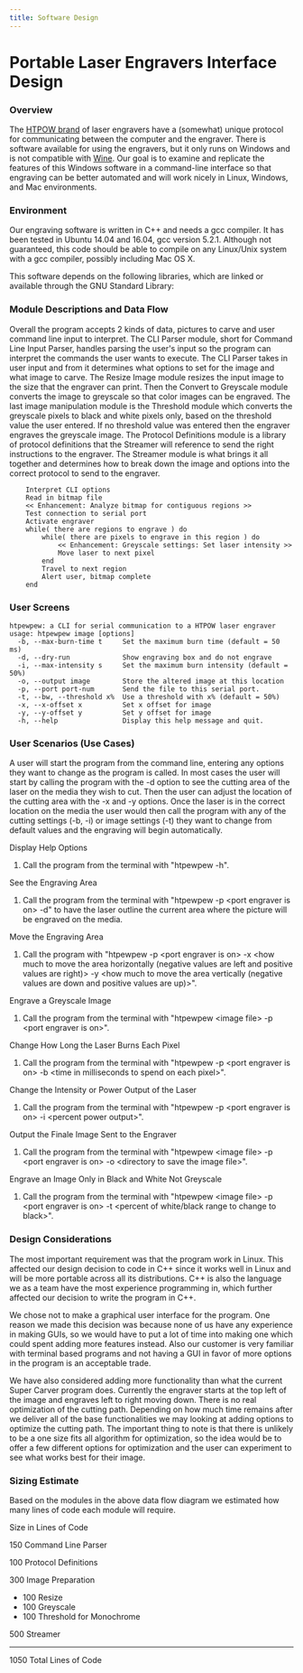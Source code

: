 ```yaml
---
title: Software Design
---
```


# Portable Laser Engravers Interface Design

### Overview
<!-- This can be taken from the requirements and modified as necessary. For a design document you can assume the reader has a technical background. For your projects assume a background of a class member. -->

The [HTPOW brand](https://www.amazon.com/HTPOW-Engraver-Printer-Handicraft-Engraving/dp/B01G36Q558) of laser engravers have a (somewhat) unique protocol for communicating between the computer and the engraver. There is software available for using the engravers, but it only runs on Windows and is not compatible with [Wine](https://www.winehq.org/). Our goal is to examine and replicate the features of this Windows software in a command-line interface so that engraving can be better automated and will work nicely in Linux, Windows, and Mac environments.

### Environment

<!-- List any requirements (operating system, database products, execution environment (Java, Perl, etc.). -->

Our engraving software is written in C++ <!-- TODO --> and needs a gcc compiler. It has been tested in Ubuntu 14.04 and 16.04, gcc version 5.2.1. Although not guaranteed, this code should be able to compile on any Linux/Unix system with a gcc compiler, possibly including Mac OS X.

This software depends on the following libraries, which are linked or available through the GNU Standard Library: <!-- TODO -->

### Module Descriptions and Data Flow

<!--Include a diagram showing the modules and data flow between them. Give a high level description of the function of each module. A pseudo-code format is often used:

```
Open grades file
While grades for student in file {
  If valid grade (0-100)
    Add grade to student total
  else  {
    Report error to user screen
    Create error report for history
  } 
}
```

Describe the data going into and out of the modules, using structures as necessary. -->

<!-- TODO a module diagram might be nice -->

Overall the program accepts 2 kinds of data, pictures to carve and user command line input to interpret. The CLI Parser module, short for Command Line Input Parser, handles parsing the user's input so the program can interpret the commands the user wants to execute. The CLI Parser takes in user input and from it determines what options to set for the image and what image to carve. The Resize Image module resizes the input image to the size that the engraver can print. Then the Convert to Greyscale module converts the image to greyscale so that color images can be engraved. The last image manipulation module is the Threshold module which converts the greyscale pixels to black and white pixels only, based on the threshold value the user entered. If no threshold value was entered then the engraver engraves the greyscale image. The Protocol Definitions module is a library of protocol definitions that the Streamer will reference to send the right instructions to the engraver. The Streamer module is what brings it all together and determines how to break down the image and options into the correct protocol to send to the engraver.

```
	Interpret CLI options
	Read in bitmap file
	<< Enhancement: Analyze bitmap for contiguous regions >>
	Test connection to serial port
	Activate engraver
	while( there are regions to engrave ) do
		while( there are pixels to engrave in this region ) do
			<< Enhancement: Greyscale settings: Set laser intensity >>
			Move laser to next pixel
		end
		Travel to next region
		Alert user, bitmap complete
	end
```

<!-- TODO #### G-code (.mpt) Format
```
``` -->

### User Screens

<!-- Include user screens with description of function and use. -->
```
htpewpew: a CLI for serial communication to a HTPOW laser engraver
usage: htpewpew image [options] 
  -b, --max-burn-time t     Set the maximum burn time (default = 50 ms)
  -d, --dry-run             Show engraving box and do not engrave
  -i, --max-intensity s     Set the maximum burn intensity (default = 50%)
  -o, --output image        Store the altered image at this location
  -p, --port port-num       Send the file to this serial port.
  -t, --bw, --threshold x%  Use a threshold with x% (default = 50%)
  -x, --x-offset x          Set x offset for image
  -y, --y-offset y          Set y offset for image
  -h, --help                Display this help message and quit.
```

<!-- Maybe add a screenshot even if it is just a terminal. -->

### User Scenarios (Use Cases)

<!-- Include the typical steps a user would do for major functions:

1.    When the user starts the program the first screen appears shown above as “Main Menu” appears
2.    When the user selects option “Enter grades” the “Enter Grades” screen appears
3.    The user can enter grades by …. When finished the user …. 
4.    The report shown above as “Grade Report” is generated by …… -->

A user will start the program from the command line, entering any options they want to change as the program is called. In most cases the user will start by calling the program with the -d option to see the cutting area of the laser on the media they wish to cut. Then the user can adjust the location of the cutting area with the -x and -y options. Once the laser is in the correct location on the media the user would then call the program with any of the cutting settings (-b, -i) or image settings (-t) they want to change from default values and the engraving will begin automatically.

Display Help Options
1. Call the program from the terminal with "htpewpew -h".

See the Engraving Area
1. Call the program from the terminal with "htpewpew -p \<port engraver is on> -d" to have the laser outline the current area where the picture will be engraved on the media.

Move the Engraving Area
1. Call the program with "htpewpew -p \<port engraver is on> -x \<how much to move the area horizontally (negative values are left and positive values are right)> -y \<how much to move the area vertically (negative values are down and positive values are up)>".

Engrave a Greyscale Image
1. Call the program from the terminal with "htpewpew \<image file> -p \<port engraver is on>".

Change How Long the Laser Burns Each Pixel
1. Call the program from the terminal with "htpewpew -p \<port engraver is on> -b \<time in milliseconds to spend on each pixel>".

Change the Intensity or Power Output of the Laser
1. Call the program from the terminal with "htpewpew -p \<port engraver is on> -i \<percent power output>".

Output the Finale Image Sent to the Engraver
1. Call the program from the terminal with "htpewpew \<image file> -p \<port engraver is on> -o \<directory to save the image file>".

Engrave an Image Only in Black and White Not Greyscale
1. Call the program from the terminal with "htpewpew \<image file> -p \<port engraver is on> -t \<percent of white/black range to change to black>". 

<!-- I may misunderstand how we intend to do this program but based on what it looks like right now I think we should change it. I feel like we should call the program with a serial port passed to it and then the program sits and waits for user input until it gets an image and the go to start engraving. Once the engraving has begun the user can't send anymore commands. Once its done the program spits out a completion status and goes back to waiting for an image to cut and accept changes to settings. -->

### Design Considerations

<!-- List any considerations that affected your design, for example functions you considered but cannot do because of time or system limitations, design decisions made because of customer requirements, etc. -->

The most important requirement was that the program work in Linux. This affected our design decision to code in C++ since it works well in Linux and will be more portable across all its distributions. C++ is also the language we as a team have the most experience programming in, which further affected our decision to write the program in C++. 

We chose not to make a graphical user interface for the program. One reason we made this decision was because none of us have any experience in making GUIs, so we would have to put a lot of time into making one which could spent adding more features instead. Also our customer is very familiar with terminal based programs and not having a GUI in favor of more options in the program is an acceptable trade. 

We have also considered adding more functionality than what the current Super Carver program does. Currently the engraver starts at the top left of the image and engraves left to right moving down. There is no real optimization of the cutting path. Depending on how much time remains after we deliver all of the base functionalities we may looking at adding options to optimize the cutting path. The important thing to note is that there is unlikely to be a one size fits all algorithm for optimization, so the idea would be to offer a few different options for optimization and the user can experiment to see what works best for their image.

### Sizing Estimate

<!-- Size estimates of modules, either lines of code, story points, or function points (see the Software Process and Project metrics slides). Note: Its accuracy will not affect your grade -->

Based on the modules in the above data flow diagram we estimated how many lines of code each module will require.


Size in Lines of Code

150 Command Line Parser

100 Protocol Definitions

300 Image Preparation
* 100 Resize
* 100 Greyscale
* 100 Threshold for Monochrome

500 Streamer
<hr/>
1050 Total Lines of Code
